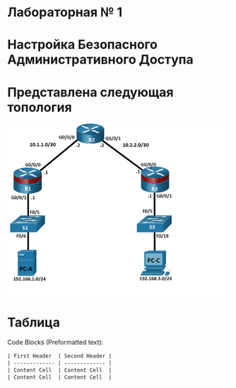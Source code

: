 #                Лабораторная № 1 
# Настройка Безопасного Административного Доступа
# Представлена следующая топология
![](topology.png)
# Таблица
Code Blocks (Preformatted text):

    | First Header  | Second Header |
    | ------------- | ------------- |
    | Content Cell  | Content Cell  |
    | Content Cell  | Content Cell  |
